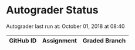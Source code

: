 # Autograder Status
Autograder last run at: October 01, 2018 at 08:40

| GitHub ID | Assignment | Graded Branch |
|-----------|------------|---------------|
